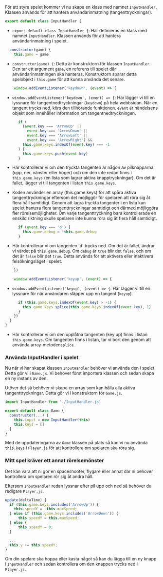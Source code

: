 För att styra spelet kommer vi nu skapa en klass med namnet `InputHandler`. Klaasen används för att hantera användarinmatning (tangenttryckningar).

```javascript
export default class InputHandler {
```

- `export default class InputHandler {`: Här definieras en klass med namnet `InputHandler`. Klassen används för att hantera användarinmatning i spelet.

```javascript
  constructor(game) {
    this.game = game
```

- `constructor(game) {`: Detta är konstruktorn för klassen `InputHandler`. Den tar ett argument `game`, en referens till spelet där användarinmatningen ska hanteras. Konstruktorn sparar detta spelobjekt i `this.game` för att kunna använda det senare.

```javascript
    window.addEventListener('keydown', (event) => {
```

- `window.addEventListener('keydown', (event) => {`: Här lägger vi till en lyssnare för tangentnedtryckningar (`keydown`) på hela webbsidan. När en tangent trycks ned, körs den tillhörande funktionen. `event` är händelsens objekt som innehåller information om tangentnedtryckningen.

```javascript
      if (
        (event.key === 'ArrowUp' ||
          event.key === 'ArrowDown' ||
          event.key === 'ArrowLeft' ||
          event.key === 'ArrowRight') &&
        this.game.keys.indexOf(event.key) === -1
      ) {
        this.game.keys.push(event.key)
      }
```

- Här kontrollerar vi om den tryckta tangenten är någon av pilknapparna (upp, ner, vänster eller höger) och om den inte redan finns i `this.game.keys` (en lista som lagrar aktiva knapptryckningar). Om det är fallet, lägger vi till tangenten i listan `this.game.keys`.

- Koden använder en array (this.game.keys) för att spåra aktiva tangenttryckningar eftersom det möjliggör för spelaren att röra sig åt flera håll samtidigt. Genom att lagra tryckta tangenter i en lista kan spelet hantera flera tangenttryckningar samtidigt och därmed möjliggöra fler rörelsemöjligheter. Om varje tangenttryckning bara kontrollerade en enskild riktning skulle spelaren inte kunna röra sig åt flera håll samtidigt.

```javascript
      if (event.key === 'd') {
        this.game.debug = !this.game.debug
      }
```

- Här kontrollerar vi om tangenten 'd' trycks ned. Om det är fallet, ändrar vi värdet på `this.game.debug`. Om `debug` är `true` blir det `false`, och om det är `false` blir det `true`. Detta används för att aktivera eller inaktivera felsökningsläget i spelet.

```javascript
    })

    window.addEventListener('keyup', (event) => {
```

- `window.addEventListener('keyup', (event) => {`: Här lägger vi till en lyssnare för när användaren släpper upp en tangent (`keyup`).

```javascript
      if (this.game.keys.indexOf(event.key) > -1) {
        this.game.keys.splice(this.game.keys.indexOf(event.key), 1)
      }
    })
  }
}
```

- Här kontrollerar vi om den upplåtna tangenten (key up) finns i listan `this.game.keys`. Om tangenten finns i listan, tar vi bort den genom att använda array-metoden`splice`.

### Använda InputHandler i spelet

Nu när vi har skapat klassen `InputHandler` behöver vi använda den i spelet. Detta gör vi i `Game.js`. Vi behöver först importera klassen och sedan skapa en ny instans av den.

Utöver det så behöver vi skapa en array som kan hålla alla aktiva tangenttryckningar. Detta gör vi i konstruktorn för `Game.js`.

```javascript
import InputHandler from './InputHandler.js'

export default class Game {
  constructor(...) {
    this.input = new InputHandler(this)
    this.keys = []
  }
}
```

Med de uppdateringarna av `Game` klassen på plats så kan vi nu använda `this.keys` i `Player.js` för att kontrollera om spelaren ska röra sig.

### Mitt spel kräver ett annat rörelsemönster

Det kan vara att ni gör en spaceshooter, flygare eller annat där ni behöver kontrollera om spelaren rör sig åt andra håll.

Eftersom `InputHandler` redan lyssnar efter pil upp och ned så behöver du redigare `Player.js`.

```javascript
update(deltaTime) {
  if (this.game.keys.includes('ArrowUp')) {
    this.speedY = -this.maxSpeed;
  } else if (this.game.keys.includes('ArrowDown')) {
      this.speedY = this.maxSpeed;
  } else {
      this.speedY = 0;
  }

  ...
  this.y += this.speedY;
}
```

Om din spelare ska hoppa eller kasta något så kan du lägga till en ny knapp i `InputHandler` och sedan kontrollera om den knappen trycks ned i `Player.js`.